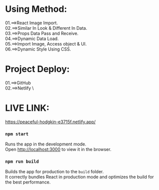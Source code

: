 Using Method:
=============
01.==>React Image Import.\
02.==>Similar In Look & Different In Data.\
03.==>Props Data Pass and Receive.\
04.==>Dynamic Data Load.\
05.==>Import Image, Access object & UI.\
06.==>Dynamic Style Using CSS.

Project Deploy:
===============
01.==>GitHub \
02.==>Netlify \ 

LIVE LINK:
===========
https://peaceful-hodgkin-e3715f.netlify.app/


### `npm start`

Runs the app in the development mode.\
Open [http://localhost:3000](http://localhost:3000) to view it in the browser.

### `npm run build`

Builds the app for production to the `build` folder.\
It correctly bundles React in production mode and optimizes the build for the best performance.
